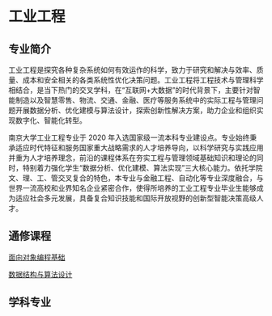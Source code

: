 # 工业工程

## 专业简介

工业工程是探究各种复杂系统如何有效运作的科学，致力于研究和解决与效率、质量、成本和安全相关的各类系统性优化决策问题。工业工程将工程技术与管理科学相结合，是当下热门的交叉学科，在“互联网+大数据”的时代背景下，主要针对智能制造以及智慧零售、物流、交通、金融、医疗等服务系统中的实际工程与管理问题开展数据分析、优化建模与算法设计，探索创新性解决方案，助力企业和组织实现数字化、智能化转型。

南京大学工业工程专业于 2020 年入选国家级一流本科专业建设点。专业始终秉承适应时代特征和服务国家重大战略需求的人才培养导向，以科学研究与实践应用并重为人才培养理念，前沿的课程体系在夯实工程与管理领域基础知识和理论的同时，特别着力强化学生“数据分析、优化建模、算法实现”三大核心能力。依托学院文、理、工、管交叉复合的特色，本专业与金融工程、自动化等专业深度融合，与世界一流高校和业界知名企业紧密合作，使得所培养的工业工程专业毕业生能够成为适应社会多元发展，具备复合知识技能和国际开放视野的创新型智能决策高级人才。

## 通修课程

[面向对象编程基础](../cs/fop/index.md)

[数据结构与算法设计](../cs/dsa/dsa.md)

## 学科专业
